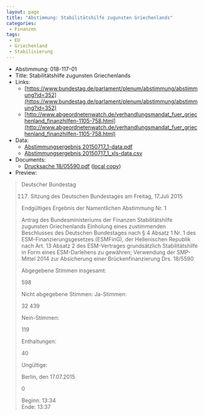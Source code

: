 ```yaml
---
layout: page
title: "Abstimmung: Stabilitätshilfe zugunsten Griechenlands"
categories:
 - Finanzen
tags:
 - EU
 - Griechenland
 - Stabilisierung
---
```


* Abstimmung: 018-117-01
* Title: Stabilitätshilfe zugunsten Griechenlands
* Links: 
    * [https://www.bundestag.de/parlament/plenum/abstimmung/abstimmung?id=352](https://www.bundestag.de/parlament/plenum/abstimmung/abstimmung?id=352)
    * [http://www.abgeordnetenwatch.de/verhandlungsmandat_fuer_griechenland_finanzhilfen-1105-758.html](http://www.abgeordnetenwatch.de/verhandlungsmandat_fuer_griechenland_finanzhilfen-1105-758.html)
* Data: 
    * [Abstimmungsergebnis 20150717_1-data.pdf](/res/abstimmungsliste/20150717_1-data.pdf)
    * [Abstimmungsergebnis 20150717_1_xls-data.csv](/res/abstimmungsliste/analyses/20150717_1_xls-data.csv)
* Documents: 
    * [Drucksache 18/05590.pdf](http://dip21.bundestag.de/dip21/btd/18/055/1805590.pdf) ([local copy](/res/abstimmungsdaten/018-117-01/1805590.pdf))
* Preview: 
> Deutscher Bundestag
> 
> 117. Sitzung des Deutschen Bundestages
> am Freitag, 17.Juli 2015
> 
> Endgültiges Ergebnis der Namentlichen Abstimmung Nr. 1
> 
> Antrag des Bundesministeriums der Finanzen
> Stabilitätshilfe zugunsten Griechenlands
> Einholung eines zustimmenden Beschlusses des Deutschen Bundestages nach § 4 Absatz 1
> Nr. 1 des ESM-Finanzierungsgesetzes (ESMFinG), der Hellenischen Republik nach Art. 13
> Absatz 2 des ESM-Vertrages grundsätzlich Stabilitätshilfe in Form eines ESM-Darlehens zu
> gewähren;
> Verwendung der SMP-Mittel 2014 zur Absicherung einer Brückenfinanzierung
> Drs. 18/5590
> 
> Abgegebene Stimmen insgesamt:
> 
> 598
> 
> Nicht abgegebene Stimmen:
> Ja-Stimmen:
> 
> 32
> 439
> 
> Nein-Stimmen:
> 
> 119
> 
> Enthaltungen:
> 
> 40
> 
> Ungültige:
> 
> Berlin, den 17.07.2015
> 
> 0
> 
> Beginn: 13:34  
> Ende: 13:37
